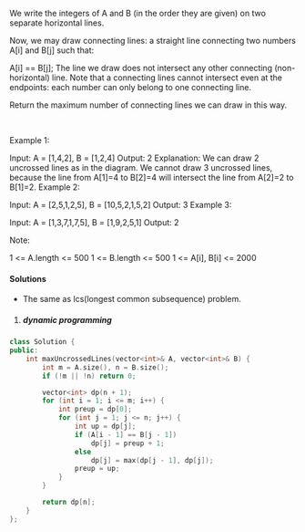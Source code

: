 We write the integers of A and B (in the order they are given) on two separate horizontal lines.

Now, we may draw connecting lines: a straight line connecting two numbers A[i] and B[j] such that:

A[i] == B[j];
The line we draw does not intersect any other connecting (non-horizontal) line.
Note that a connecting lines cannot intersect even at the endpoints: each number can only belong to one connecting line.

Return the maximum number of connecting lines we can draw in this way.

 

Example 1:


Input: A = [1,4,2], B = [1,2,4]
Output: 2
Explanation: We can draw 2 uncrossed lines as in the diagram.
We cannot draw 3 uncrossed lines, because the line from A[1]=4 to B[2]=4 will intersect the line from A[2]=2 to B[1]=2.
Example 2:

Input: A = [2,5,1,2,5], B = [10,5,2,1,5,2]
Output: 3
Example 3:

Input: A = [1,3,7,1,7,5], B = [1,9,2,5,1]
Output: 2
 

Note:

1 <= A.length <= 500
1 <= B.length <= 500
1 <= A[i], B[i] <= 2000


#### Solutions

- The same as lcs(longest common subsequence) problem.

1. ##### dynamic programming

```c++
class Solution {
public:
    int maxUncrossedLines(vector<int>& A, vector<int>& B) {
        int m = A.size(), n = B.size();
        if (!m || !n) return 0;

        vector<int> dp(n + 1);
        for (int i = 1; i <= m; i++) {
            int preup = dp[0];
            for (int j = 1; j <= n; j++) {
                int up = dp[j];
                if (A[i - 1] == B[j - 1])
                    dp[j] = preup + 1;
                else
                    dp[j] = max(dp[j - 1], dp[j]);
                preup = up;
            }
        }

        return dp[n];
    }
};
```